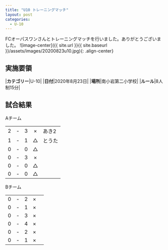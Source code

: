 ```yaml
---
title: "U10 トレーニングマッチ"
layout: post
categories:
  - U-10
---
```


FCオーパスワンさんとトレーニングマッチを行いました。ありがとうございました。
![image-center]({{ site.url }}{{ site.baseurl }}/assets/images/20200823u10.jpg){: .align-center}


## 実施要領

|**カテゴリー**|U-10|
|**日付**|2020年8月23日|
|**場所**|南小岩第二小学校|
|**ルール**|8人制15分|


## 試合結果

Aチーム

|    |   |    |         |    |
|:--:|:-:|:--:|:--:|:--------|
|    2| - |   3|×|あき2|
|    1| - |   1|△|とうた|
|    0| - |   0|△||
|    0| - |   3|×||
|    0| - |   0|△||
|    0| - |   0|△||

Bチーム

|    |   |    |         |    |
|:--:|:-:|:--:|:--:|:--------|
|    0| - |   2|×||
|    0| - |   1|×||
|    0| - |   3|×||
|    0| - |   4|×||
|    0| - |   2|×||
|    0| - |   1|×||


